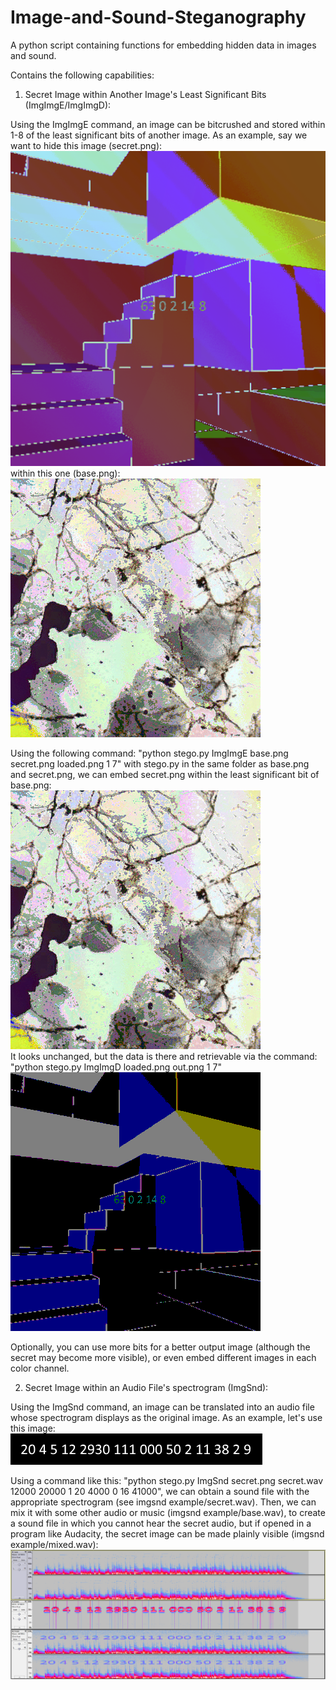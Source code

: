 # Image-and-Sound-Steganography
A python script containing functions for embedding hidden data in images and sound.

Contains the following capabilities:

1. Secret Image within Another Image's Least Significant Bits (ImgImgE/ImgImgD):

Using the ImgImgE command, an image can be bitcrushed and stored within 1-8 of the least significant bits of another image.
As an example, say we want to hide this image (secret.png):<br/>
![alt text](stegoTool/imgimg_example/secret.png)<br/>
within this one (base.png):<br/>
![alt text](stegoTool/imgimg_example/base.png)

Using the following command: "python stego.py ImgImgE base.png secret.png loaded.png 1 7" with stego.py in the same folder as base.png and secret.png, we can embed secret.png within the least significant bit of base.png:<br/>
![alt text](stegoTool/imgimg_example/loaded1bit.png)<br/>
It looks unchanged, but the data is there and retrievable via the command: "python stego.py ImgImgD loaded.png out.png 1 7"<br/>
![alt text](stegoTool/imgimg_example/out1bit.png)<br/>

Optionally, you can use more bits for a better output image (although the secret may become more visible), or even embed different images in each color channel.

2. Secret Image within an Audio File's spectrogram (ImgSnd):

Using the ImgSnd command, an image can be translated into an audio file whose spectrogram displays as the original image.
As an example, let's use this image:<br/>
![alt text](stegoTool/imgsnd_example/secret.png)<br/>

Using a command like this: "python stego.py ImgSnd secret.png secret.wav 12000 20000 1 20 4000 0 16 41000", we can obtain a sound file with the appropriate spectrogram (see imgsnd example/secret.wav).
Then, we can mix it with some other audio or music (imgsnd example/base.wav), to create a sound file in which you cannot hear the secret audio, but if opened in a program like Audacity, the secret image can be made plainly visible (imgsnd example/mixed.wav):<br/>
![alt text](stegoTool/imgsnd_example/example.PNG)<br/>
